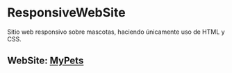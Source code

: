 # ResponsiveWebSite
Sitio web responsivo sobre mascotas, haciendo únicamente uso de HTML y CSS.

## WebSite: [MyPets](https://rodolfomorquecho.github.io/ResponsiveWebSite/)
